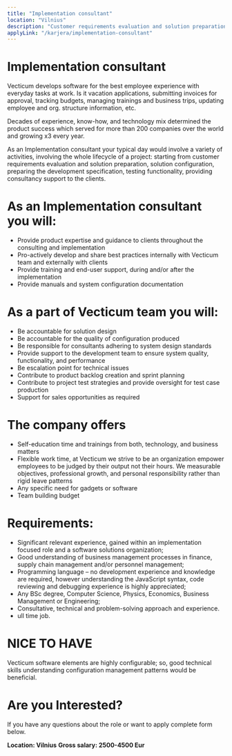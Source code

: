 ```yaml
---
title: "Implementation consultant"
location: "Vilnius"
description: "Customer requirements evaluation and solution preparation, solution configuration, preparing the development specification, testing functionality, providing consultancy support to the clients"
applyLink: "/karjera/implementation-consultant"
---
```




# Implementation consultant

Vecticum develops software for the best employee experience with everyday tasks at work. Is it vacation applications, submitting invoices for approval, tracking budgets, managing trainings and business trips, updating employee and org. structure information, etc.

Decades of experience, know-how, and technology mix determined the product success which served for more than 200 companies over the world and growing x3 every year.

As an Implementation consultant your typical day would involve a variety of activities, involving the whole lifecycle of a project: starting from customer requirements evaluation and solution preparation, solution configuration, preparing the development specification, testing functionality, providing consultancy support to the clients.

# As an Implementation consultant you will:

<ul>
<li>Provide product expertise and guidance to clients throughout the consulting and implementation</li>
<li>Pro-actively develop and share best practices internally with Vecticum team and externally with clients</li>
<li>Provide training and end-user support, during and/or after the implementation</li>
<li>Provide manuals and system configuration documentation</li>
</ul>

# As a part of Vecticum team you will:
<ul>
<li>Be accountable for solution design</li>
<li>Be accountable for the quality of configuration produced</li>
<li>Be responsible for consultants adhering to system design standards</li>
<li>Provide support to the development team to ensure system quality, functionality, and performance</li>
<li>Be escalation point for technical issues</li>
<li>Contribute to product backlog creation and sprint planning</li>
<li>Contribute to project test strategies and provide oversight for test case production</li>
<li>Support for sales opportunities as required</li>
</ul>

# The company offers
<ul>
<li>Self-education time and trainings from both, technology, and business matters</li>
<li>Flexible work time, at Vecticum we strive to be an organization empower employees to be judged by their output not their hours. We measurable objectives, professional growth, and personal responsibility rather than rigid leave patterns</li>
<li>Any specific need for gadgets or software</li>
<li>Team building budget</li>
</ul>

# Requirements:
<ul>
<li>Significant relevant experience, gained within an implementation focused role and a software solutions organization;</li>
<li>Good understanding of business management processes in finance, supply chain management and/or personnel management;</li>
<li>Programming language – no development experience and knowledge are required, however understanding the JavaScript syntax, code reviewing and debugging experience is highly appreciated;</li>
<li>Any BSc degree, Computer Science, Physics, Economics, Business Management or Engineering;</li>
<li>Consultative, technical and problem-solving approach and experience.</li>
<li>ull time job.</li>
</ul>

# NICE TO HAVE

Vecticum software elements are highly configurable; so, good technical skills understanding configuration management patterns would be beneficial.

# Are you Interested?

If you have any questions about the role or want to apply complete form below.

 

<b>Location: Vilnius</b>
<b>Gross salary: 2500-4500 Eur</b>